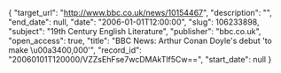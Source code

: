{
  "target_url": "http://www.bbc.co.uk/news/10154467", 
  "description": "", 
  "end_date": null, 
  "date": "2006-01-01T12:00:00", 
  "slug": 106233898, 
  "subject": "19th Century English Literature", 
  "publisher": "bbc.co.uk", 
  "open_access": true, 
  "title": "BBC News: Arthur Conan Doyle's debut 'to make \u00a3400,000'", 
  "record_id": "20060101T120000/VZZsEhFse7wcDMAkTlf5Cw==", 
  "start_date": null
}


